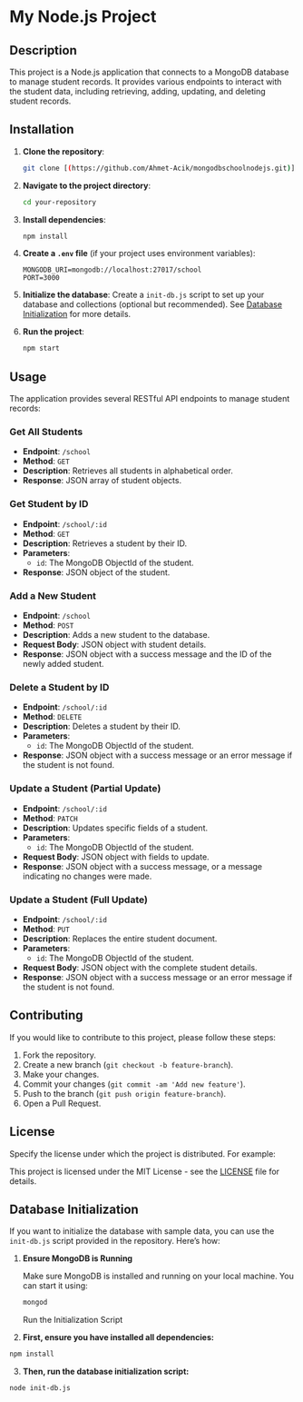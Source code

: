 # My Node.js Project

## Description

This project is a Node.js application that connects to a MongoDB database to manage student records. It provides various endpoints to interact with the student data, including retrieving, adding, updating, and deleting student records.

## Installation

1. **Clone the repository**:
    ```bash
    git clone [(https://github.com/Ahmet-Acik/mongodbschoolnodejs.git)]
    ```

2. **Navigate to the project directory**:
    ```bash
    cd your-repository
    ```

3. **Install dependencies**:
    ```bash
    npm install
    ```

4. **Create a `.env` file** (if your project uses environment variables):
    ```plaintext
    MONGODB_URI=mongodb://localhost:27017/school
    PORT=3000
    ```

5. **Initialize the database**:
    Create a `init-db.js` script to set up your database and collections (optional but recommended). See [Database Initialization](#database-initialization) for more details.

6. **Run the project**:
    ```bash
    npm start
    ```

## Usage

The application provides several RESTful API endpoints to manage student records:

### Get All Students

- **Endpoint**: `/school`
- **Method**: `GET`
- **Description**: Retrieves all students in alphabetical order.
- **Response**: JSON array of student objects.

### Get Student by ID

- **Endpoint**: `/school/:id`
- **Method**: `GET`
- **Description**: Retrieves a student by their ID.
- **Parameters**:
  - `id`: The MongoDB ObjectId of the student.
- **Response**: JSON object of the student.

### Add a New Student

- **Endpoint**: `/school`
- **Method**: `POST`
- **Description**: Adds a new student to the database.
- **Request Body**: JSON object with student details.
- **Response**: JSON object with a success message and the ID of the newly added student.

### Delete a Student by ID

- **Endpoint**: `/school/:id`
- **Method**: `DELETE`
- **Description**: Deletes a student by their ID.
- **Parameters**:
  - `id`: The MongoDB ObjectId of the student.
- **Response**: JSON object with a success message or an error message if the student is not found.

### Update a Student (Partial Update)

- **Endpoint**: `/school/:id`
- **Method**: `PATCH`
- **Description**: Updates specific fields of a student.
- **Parameters**:
  - `id`: The MongoDB ObjectId of the student.
- **Request Body**: JSON object with fields to update.
- **Response**: JSON object with a success message, or a message indicating no changes were made.

### Update a Student (Full Update)

- **Endpoint**: `/school/:id`
- **Method**: `PUT`
- **Description**: Replaces the entire student document.
- **Parameters**:
  - `id`: The MongoDB ObjectId of the student.
- **Request Body**: JSON object with the complete student details.
- **Response**: JSON object with a success message or an error message if the student is not found.

## Contributing

If you would like to contribute to this project, please follow these steps:

1. Fork the repository.
2. Create a new branch (`git checkout -b feature-branch`).
3. Make your changes.
4. Commit your changes (`git commit -am 'Add new feature'`).
5. Push to the branch (`git push origin feature-branch`).
6. Open a Pull Request.

## License

Specify the license under which the project is distributed. For example:

This project is licensed under the MIT License - see the [LICENSE](LICENSE) file for details.

## Database Initialization

If you want to initialize the database with sample data, you can use the `init-db.js` script provided in the repository. Here’s how:

1. **Ensure MongoDB is Running**

   Make sure MongoDB is installed and running on your local machine. You can start it using:

   ```bash
   mongod
   ```
   Run the Initialization Script

2. **First, ensure you have installed all dependencies:**

 ```bash
npm install
 ```
3. **Then, run the database initialization script:**

```bash
node init-db.js
```
